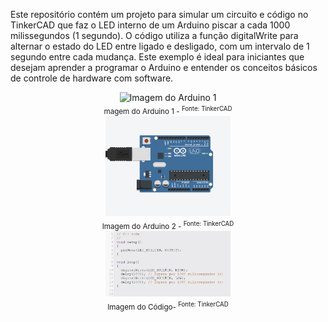 Este repositório contém um projeto para simular um circuito e código no TinkerCAD que faz o LED interno de um Arduino piscar a cada 1000 milissegundos (1 segundo). O código utiliza a função digitalWrite para alternar o estado do LED entre ligado e desligado, com um intervalo de 1 segundo entre cada mudança. Este exemplo é ideal para iniciantes que desejam aprender a programar o Arduino e entender os conceitos básicos de controle de hardware com software.


<div align="center">
    <img src="assets/ledinterno1.jpg" alt="Imagem do Arduino 1" width="200"/>
    <br>
    <sub>magem do Arduino 1 - <sup>Fonte: TinkerCAD</sup></sub>
</div>

<div align="center">
    <img src="assets/ledinterno2.jpg" alt="Imagem do Arduino 2" width="200"/>
    <br>
    <sub>Imagem do Arduino 2 - <sup>Fonte: TinkerCAD</sup></sub>
</div>

<div align="center">
    <img src="assets/codigo.jpg" alt="Imagem do Código" width="200"/>
    <br>
    <sub>Imagem do Código- <sup>Fonte: TinkerCAD</sup></sub>
</div>